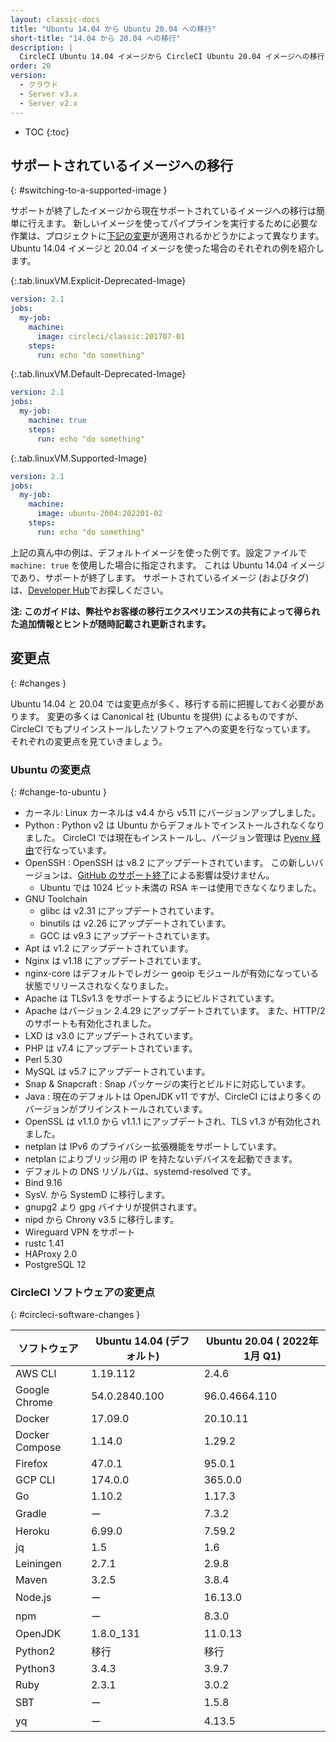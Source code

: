 ```yaml
---
layout: classic-docs
title: "Ubuntu 14.04 から Ubuntu 20.04 への移行"
short-title: "14.04 から 20.04 への移行"
description: |
  CircleCI Ubuntu 14.04 イメージから CircleCI Ubuntu 20.04 イメージへの移行に役立つ情報を紹介します。 このガイドでは、一つ一つの手順を説明するのではなく、変更点やつまづきやすいポイントについて説明します。
order: 20
version:
  - クラウド
  - Server v3.x
  - Server v2.x
---
```


* TOC
{:toc}

## サポートされているイメージへの移行
{: #switching-to-a-supported-image }

サポートが終了したイメージから現在サポートされているイメージへの移行は簡単に行えます。 新しいイメージを使ってパイプラインを実行するために必要な作業は、プロジェクトに[下記の変更](#changes)が適用されるかどうかによって異なります。 Ubuntu 14.04 イメージと 20.04 イメージを使った場合のそれぞれの例を紹介します。

{:.tab.linuxVM.Explicit-Deprecated-Image}
```yaml
version: 2.1
jobs:
  my-job:
    machine:
      image: circleci/classic:201707-01
    steps:
      run: echo "do something"
```

{:.tab.linuxVM.Default-Deprecated-Image}
```yaml
version: 2.1
jobs:
  my-job:
    machine: true
    steps:
      run: echo "do something"
```

{:.tab.linuxVM.Supported-Image}
```yaml
version: 2.1
jobs:
  my-job:
    machine:
      image: ubuntu-2004:202201-02
    steps:
      run: echo "do something"
```

上記の真ん中の例は、デフォルトイメージを使った例です。設定ファイルで `machine: true` を使用した場合に指定されます。 これは Ubuntu 14.04 イメージであり、サポートが終了します。 サポートされているイメージ (およびタグ) は、[Developer Hub](https://circleci.com/ja/developer/images?imageType=machine)でお探しください。

**注: このガイドは、弊社やお客様の移行エクスペリエンスの共有によって得られた追加情報とヒントが随時記載され更新されます。**


## 変更点
{: #changes }

Ubuntu 14.04 と 20.04 では変更点が多く、移行する前に把握しておく必要があります。 変更の多くは Canonical 社 (Ubuntu を提供) によるものですが、 CircleCI でもプリインストールしたソフトウェアへの変更を行なっています。 それぞれの変更点を見ていきましょう。

### Ubuntu の変更点
{: #change-to-ubuntu }

- カーネル: Linux カーネルは v4.4 から v5.11 にバージョンアップしました。
- Python : Python v2 は Ubuntu からデフォルトでインストールされなくなりました。 CircleCI では現在もインストールし、バージョン管理は [Pyenv 経由](https://github.com/pyenv/pyenv)で行なっています。
- OpenSSH : OpenSSH は v8.2 にアップデートされています。 この新しいバージョンは、[GitHub のサポート終了](https://github.blog/2021-09-01-improving-git-protocol-security-github/)による影響は受けません。
  - Ubuntu では 1024 ビット未満の RSA キーは使用できなくなりました。
- GNU Toolchain
  - glibc は v2.31 にアップデートされています。
  - binutils は v2.26 にアップデートされています。
  - GCC は v9.3 にアップデートされています。
- Apt は v1.2 にアップデートされています。
- Nginx は v1.18 にアップデートされています。
- nginx-core はデフォルトでレガシー geoip モジュールが有効になっている状態でリリースされなくなりました。
- Apache は TLSv1.3 をサポートするようにビルドされています。
- Apache はバージョン 2.4.29 にアップデートされています。 また、HTTP/2 のサポートも有効化されました。
- LXD は v3.0 にアップデートされています。
- PHP は v7.4 にアップデートされています。
- Perl 5.30
- MySQL は v5.7 にアップデートされています。
- Snap & Snapcraft : Snap パッケージの実行とビルドに対応しています。
- Java : 現在のデフォルトは OpenJDK v11 ですが、CircleCI にはより多くのバージョンがプリインストールされています。
- OpenSSL は v1.1.0 から v1.1.1 にアップデートされ、TLS v1.3 が有効化されました。
- netplan は IPv6 のプライバシー拡張機能をサポートしています。
- netplan によりブリッジ用の IP を持たないデバイスを起動できます。
- デフォルトの DNS リゾルバは、systemd-resolved です。
- Bind 9.16
- SysV.  から SystemD に移行します。
- gnupg2 より gpg バイナリが提供されます。
- nipd から Chrony v3.5 に移行します。
- Wireguard VPN をサポート
- rustc 1.41
- HAProxy 2.0
- PostgreSQL 12

### CircleCI ソフトウェアの変更点
{: #circleci-software-changes }

| ソフトウェア         | Ubuntu 14.04 (デフォルト) | Ubuntu 20.04 ( 2022年 1月 Q1) |
| -------------- | -------------------- | --------------------------- |
| AWS CLI        | 1.19.112             | 2.4.6                       |
| Google Chrome  | 54.0.2840.100        | 96.0.4664.110               |
| Docker         | 17.09.0              | 20.10.11                    |
| Docker Compose | 1.14.0               | 1.29.2                      |
| Firefox        | 47.0.1               | 95.0.1                      |
| GCP CLI        | 174.0.0              | 365.0.0                     |
| Go             | 1.10.2               | 1.17.3                      |
| Gradle         | ー                    | 7.3.2                       |
| Heroku         | 6.99.0               | 7.59.2                      |
| jq             | 1.5                  | 1.6                         |
| Leiningen      | 2.7.1                | 2.9.8                       |
| Maven          | 3.2.5                | 3.8.4                       |
| Node.js        | ー                    | 16.13.0                     |
| npm            | ー                    | 8.3.0                       |
| OpenJDK        | 1.8.0_131            | 11.0.13                     |
| Python2        | 移行                   | 移行                          |
| Python3        | 3.4.3                | 3.9.7                       |
| Ruby           | 2.3.1                | 3.0.2                       |
| SBT            | ー                    | 1.5.8                       |
| yq             | ー                    | 4.13.5                      |
